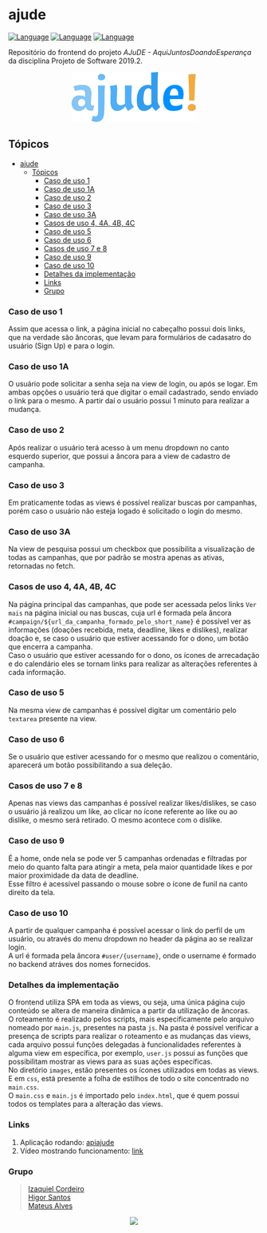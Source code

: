 # ajude

[![Language](https://img.shields.io/badge/javascript-6-yellow?style=flat&logo=appveyor)](https://www.javascript.com/)
[![Language](https://img.shields.io/badge/html-5-red?style=flat&logo=appveyor)](https://www.javascript.com/)
[![Language](https://img.shields.io/badge/css-3-purple?style=flat&logo=appveyor)](https://www.javascript.com/)

Repositório do frontend do projeto _AJuDE - AquiJuntosDoandoEsperança_ da disciplina Projeto de Software 2019.2.  

<p align="center">
  <img src="images/ajude!.svg" width="250px" height="100px"/>  
</p>

## Tópicos

- [ajude](#ajude)
  - [Tópicos](#t%c3%b3picos)
    - [Caso de uso 1](#caso-de-uso-1)
    - [Caso de uso 1A](#caso-de-uso-1a)
    - [Caso de uso 2](#caso-de-uso-2)
    - [Caso de uso 3](#caso-de-uso-3)
    - [Caso de uso 3A](#caso-de-uso-3a)
    - [Casos de uso 4, 4A, 4B, 4C](#casos-de-uso-4-4a-4b-4c)
    - [Caso de uso 5](#caso-de-uso-5)
    - [Caso de uso 6](#caso-de-uso-6)
    - [Casos de uso 7 e 8](#casos-de-uso-7-e-8)
    - [Caso de uso 9](#caso-de-uso-9)
    - [Caso de uso 10](#caso-de-uso-10)
    - [Detalhes da implementação](#detalhes-da-implementa%c3%a7%c3%a3o)
    - [Links](#links)
    - [Grupo](#grupo)


### Caso de uso 1

Assim que acessa o link, a página inicial no cabeçalho possui dois links, que na verdade são âncoras, que levam para formulários de cadasatro do usuário (Sign Up) e para o login.

### Caso de uso 1A

O usuário pode solicitar a senha seja na view de login, ou após se logar. Em ambas opções o usuário terá que digitar o email cadastrado, sendo enviado o link para o mesmo. A partir daí o usuário possui 1 minuto para realizar a mudança.

### Caso de uso 2

Após realizar o usuário terá acesso à um menu dropdown no canto esquerdo superior, que possui a âncora para a view de cadastro de campanha.

### Caso de uso 3

Em praticamente todas as views é possível realizar buscas por campanhas, porém caso o usuário não esteja logado é solicitado o login do mesmo.

### Caso de uso 3A

Na view de pesquisa possui um checkbox que possibilita a visualização de todas as campanhas, que por padrão se mostra apenas as ativas, retornadas no fetch.

### Casos de uso 4, 4A, 4B, 4C

Na página principal das campanhas, que pode ser acessada pelos links `Ver mais` na página inicial ou nas buscas, cuja url é formada pela âncora `#campaign/${url_da_campanha_formado_pelo_short_name}` é possível ver as informações (doações recebida, meta, deadline, likes e dislikes), realizar doação e, se caso o usuário que estiver acessando for o dono, um botão que encerra a campanha.  
Caso o usuário que estiver acessando for o dono, os ícones de arrecadação e do calendário eles se tornam links para realizar as alterações referentes à cada informação.

### Caso de uso 5

Na mesma view de campanhas é possível digitar um comentário pelo `textarea` presente na view.

### Caso de uso 6

Se o usuário que estiver acessando for o mesmo que realizou o comentário, aparecerá um botão possibilitando a sua deleção.

### Casos de uso 7 e 8

Apenas nas views das campanhas é possível realizar likes/dislikes, se caso o usuário já realizou um like, ao clicar no ícone referente ao like ou ao dislike, o mesmo será retirado. O mesmo acontece com o dislike.

### Caso de uso 9

É a home, onde nela se pode ver 5 campanhas ordenadas e filtradas por meio do quanto falta para atingir a meta, pela maior quantidade likes e por maior proximidade da data de deadline.  
Esse filtro é acessível passando o mouse sobre o ícone de funil na canto direito da tela.

### Caso de uso 10

A partir de qualquer campanha é possível acessar o link do perfil de um usuário, ou através do menu dropdown no header da página ao se realizar login.  
A url é formada pela âncora `#user/{username}`, onde o username é formado no backend atráves dos nomes fornecidos.

### Detalhes da implementação

O frontend utiliza SPA em toda as views, ou seja, uma única página cujo conteúdo se altera de maneira dinâmica a partir da utilização de âncoras.  
O roteamento é realizado pelos scripts, mais especificamente pelo arquivo nomeado por `main.js`, presentes na pasta `js`. Na pasta é possível verificar a presença de scripts para realizar o roteamento e as mudanças das views, cada arquivo possui funções delegadas à funcionalidades referentes à alguma view em específica, por exemplo, `user.js` possui as funções que possibilitam mostrar as views para as suas ações específicas.  
No diretório `images`, estão presentes os ícones utilizados em todas as views. E em `css`, está presente a folha de estilhos de todo o site concentrado no `main.css`.  
O `main.css` e `main.js` é importado pelo `index.html`, que é quem possui todos os templates para a alteração das views.

### Links

1. Aplicação rodando: [apiajude](https://meajude.netlify.com/)
2. Vídeo mostrando funcionamento: [link]()

### Grupo
> [Izaquiel Cordeiro](https://github.com/IzaquielCordeiro)  
> [Higor Santos](https://github.com/HigorSnt)  
> [Mateus Alves](https://github.com/mateustranquilino)  

<p align="center">
  <img src="http://alumni.computacao.ufcg.edu.br/static/logica/images/logo.png"/>  
</p>

